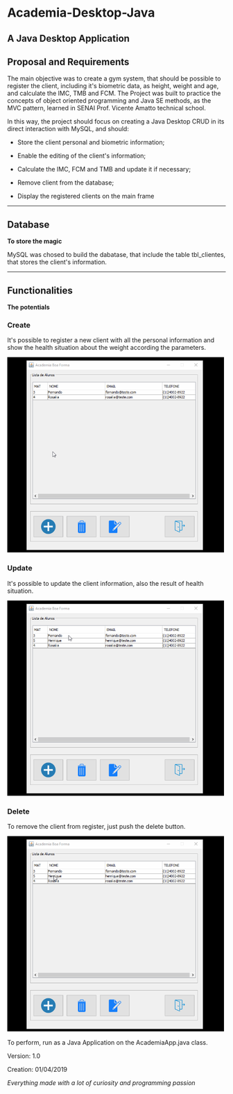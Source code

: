 # Academia-Desktop-Java
A Java Desktop Application
---

## Proposal and Requirements
The main objective was to create a gym system, that should be possible to register the client, including it's biometric data, as height, weight and age, and calculate the IMC, TMB and FCM. 
The Project was built to practice the concepts of object oriented programming and Java SE methods, as the MVC pattern, learned in SENAI Prof. Vicente Amatto technical school.

In this way, the project should focus on creating a Java Desktop CRUD in its direct interaction with MySQL, and should:

- Store the client personal and biometric information;

- Enable the editing of the client's information;

- Calculate the IMC, FCM and TMB and update it if necessary;

- Remove client from the database;

- Display the registered clients on the main frame
---

## Database
**To store the magic**

MySQL was chosed to build the dabatase, that include the table tbl_clientes, that stores the client's information.

---

## Functionalities
**The potentials**

### Create

It's possible to register a new client with all the personal information and show the health situation about the weight according the parameters.

<img src="./img/adicao.gif" width="500" height="450" alt="Create frame" title="Create frame"/>

### Update

It's possible to update the client information, also the result of health situation.

<img src="./img/edicao.gif" width="500" height="450" alt="Update frame" title="Update frame"/>

### Delete

To remove the client from register, just push the delete button.

<img src="./img/exclusao.gif" width="500" height="450" alt="Delete frame" title="Delete frame"/>

To perform, run as a Java Application on the AcademiaApp.java class.

Version: 1.0

Creation: 01/04/2019

*Everything made with a lot of curiosity and programming passion*
